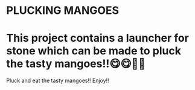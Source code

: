 # PLUCKING MANGOES 
# This project contains a launcher for stone which can be made to pluck the tasty mangoes!!😋😋🥭🥭

Pluck and eat the tasty mangoes!! Enjoy!!
